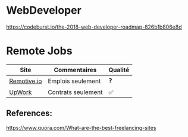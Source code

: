 



# WebDeveloper

https://codeburst.io/the-2018-web-developer-roadmap-826b1b806e8d


# Remote Jobs




| Site                               | Commentaires                              | Qualité               |
|------------------------------------|-------------------------------------------|-----------------------|
| [Remotive.io](https://remotive.io) | Emplois seulement                         | :question:            |
| [UpWork](https://upwork.com)       | Contrats seulement                        | :white_check_mark:    |

## References:

https://www.quora.com/What-are-the-best-freelancing-sites




